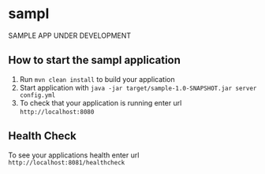 # sampl

SAMPLE APP UNDER DEVELOPMENT

How to start the sampl application
---

1. Run `mvn clean install` to build your application
1. Start application with `java -jar target/sample-1.0-SNAPSHOT.jar server config.yml`
1. To check that your application is running enter url `http://localhost:8080`

Health Check
---

To see your applications health enter url `http://localhost:8081/healthcheck`

